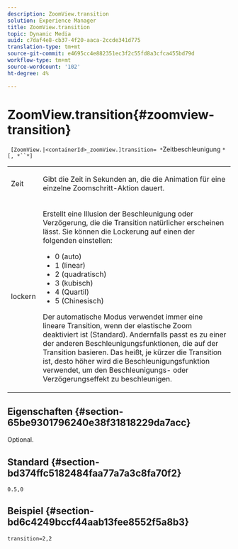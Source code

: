 ```yaml
---
description: ZoomView.transition
solution: Experience Manager
title: ZoomView.transition
topic: Dynamic Media
uuid: c7daf4e8-cb37-4f20-aaca-2ccde341d775
translation-type: tm+mt
source-git-commit: e4695cc4e882351ec3f2c55fd8a3cfca455bd79d
workflow-type: tm+mt
source-wordcount: '102'
ht-degree: 4%

---
```



# ZoomView.transition{#zoomview-transition}

` [ZoomView.|<containerId>_zoomView.]transition= *`Zeitbeschleunigung `*[, *``*]`

<table id="table_9E7BB12BF371419F88DD4D24EF04632C"> 
 <tbody> 
  <tr> 
   <td colname="col1"> <p> <span class="codeph"><span class="varname"> Zeit</span></span> </p> </td> 
   <td colname="col2"> <p> Gibt die Zeit in Sekunden an, die die Animation für eine einzelne Zoomschritt-Aktion dauert. </p> </td> 
  </tr> 
  <tr> 
   <td colname="col1"> <p> <span class="codeph"><span class="varname"> lockern</span></span> </p> </td> 
   <td colname="col2"> <p> Erstellt eine Illusion der Beschleunigung oder Verzögerung, die die Transition natürlicher erscheinen lässt. Sie können die Lockerung auf einen der folgenden einstellen: </p> <p> 
     <ul id="ul_DA0D1CF2F2484410BFCCACA86661702E"> 
      <li id="li_93A2D53A53314D9594CEDC9EB20381D4">0 (auto) </li> 
      <li id="li_AD6A1F03DE544959BC4AA0DD97494F8C"> 1 (linear) </li> 
      <li id="li_816A3CE796E3415B9650DDA204412A6A"> 2 (quadratisch) </li> 
      <li id="li_EF00BF6CA2AA48FEB54015FFBA9F8DD4"> 3 (kubisch) </li> 
      <li id="li_F3CB7F0821AF489C84A0CA155F5031A2"> 4 (Quartil) </li> 
      <li id="li_F5B844DAF4CC453CA58BF09A660D139F"> 5 (Chinesisch) </li> 
     </ul> </p> <p>Der automatische Modus verwendet immer eine lineare Transition, wenn der elastische Zoom deaktiviert ist (Standard). Andernfalls passt es zu einer der anderen Beschleunigungsfunktionen, die auf der Transition basieren. Das heißt, je kürzer die Transition ist, desto höher wird die Beschleunigungsfunktion verwendet, um den Beschleunigungs- oder Verzögerungseffekt zu beschleunigen. </p> </td> 
  </tr> 
 </tbody> 
</table>

## Eigenschaften {#section-65be9301796240e38f31818229da7acc}

Optional.

## Standard {#section-bd374ffc5182484faa77a7a3c8fa70f2}

`0.5,0`

## Beispiel {#section-bd6c4249bccf44aab13fee8552f5a8b3}

`transition=2,2`
